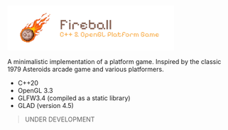 <img src="/assets/fireball.png" height="100" width="auto">

A minimalistic implementation of a platform game. Inspired by the classic 1979 Asteroids arcade game and various
platformers.

- C++20
- OpenGL 3.3
- GLFW3.4 (compiled as a static library)
- GLAD (version 4.5)

> UNDER DEVELOPMENT
